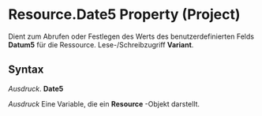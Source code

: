 
# Resource.Date5 Property (Project)

Dient zum Abrufen oder Festlegen des Werts des benutzerdefinierten Felds  **Datum5** für die Ressource. Lese-/Schreibzugriff **Variant**.


## Syntax

 _Ausdruck_. **Date5**

 _Ausdruck_ Eine Variable, die ein **Resource** -Objekt darstellt.

